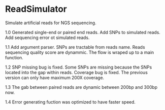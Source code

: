 ReadSimulator
=============

Simulate artificial reads for NGS sequencing.

1.0 
Generated single-end or paired end reads.
Add SNPs to simulated reads.
Add sequencing error ot simulated reads.

1.1
Add argument parser.
SNPs are tractable from reads name.
Reads sequencing quality score are dynammic.
The flow is wraped up to a main function.

1.2
SNP missing bug is fixed. Some SNPs are missing because the SNPs located into the gap within reads.
Coverage bug is fixed. The previous version can only have maximum 200X coverage.

1.3
The gab between paired reads are dynamic between 200bp and 300bp now.

1.4
Error generating fuction was optimized to have faster speed.
